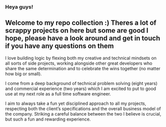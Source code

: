 ### Heya guys! ###
## Welcome to my repo collection :) Theres a lot of scrappy projects on here but some are good I hope, please have a look around and get in touch if you have any questions on them ##

I love building logic by flexing both my creative and technical mindsets on all sorts of side projects, working alongside other great developers who share the same determination and to celebrate the wins together (no matter how big or small).

I come from a deep background of technical problem solving (eight years) and commercial experience (two years) which I am excited to put to good use at my next role as a full time software engineer.

I aim to always take a fun yet disciplined approach to all my projects, respecting both the client’s specifications and the overall business model of the company. Striking a careful balance between the two I believe is crucial, but such a fun and rewarding experience.
